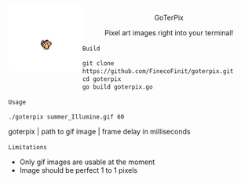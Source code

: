 <img align="left" width="30%" src="pictures/summer_Illumine_prev.gif">

<p align="center">GoTerPix</p>
<p align="center">Pixel art images right into your terminal!</p>

`Build`  

    git clone https://github.com/FinecoFinit/goterpix.git
    cd goterpix
    go build goterpix.go

`Usage`  

    ./goterpix summer_Illumine.gif 60

goterpix | path to gif image | frame delay in milliseconds


`Limitations`  
- Only gif images are usable at the moment
- Image should be perfect 1 to 1 pixels 